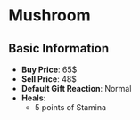 # Mushroom

## Basic Information

- **Buy Price**: 65$
- **Sell Price**: 48$
- **Default Gift Reaction**: Normal
- **Heals**:
  - 5 points of Stamina